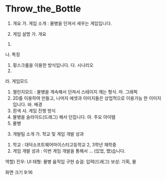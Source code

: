 # Throw_the_Bottle
1. 개요
 가. 게임 소개 : 물병을 던져서 세우는 게임입니다.

2. 게임 설명
 가. 개요
  1)
 나. 특징
  1) 횡스크롤을 이용한 방식입니다.
 다. 시나리오
  1) 
 라. 게임모드
  1) 챌린지모드 : 물병을 계속해서 던져서 스테이지 깨는 형식.
 마. 그래픽
  1) 2D를 이용하여 만들고, 나머지 에셋과 이미지들은 상업적으로 이용가능 한 이미지입니다.
 바. 배경
  1) 흰색
 사. 게임 진행 방식
  1) 물병을 슬라이드(드래그) 해서 던집니다.
 아. 주요 아이템
  1) 물병

3. 개발팀 소개
 가. 학교 및 게임 개발 성과
  1) 학교 : 대덕소프트웨어마이스터고등학교 2, 3학년 재학중
  2) 게임 개발 성과 : 이번 게임 개발을 통해서 ... (있었, 했)습니다.

역할)
 진우: UI
 태형: 물병 움직임 구현
 승걸: 입력(드래그)
 보성: 기획, 물 

화면 크기 9:16
